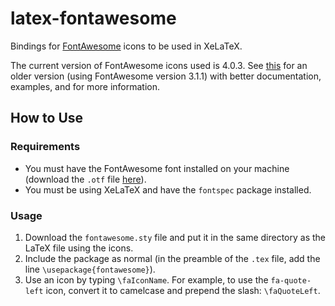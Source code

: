 latex-fontawesome
=================

Bindings for [FontAwesome](http://fortawesome.github.io/Font-Awesome/) icons to be used in XeLaTeX.

The current version of FontAwesome icons used is 4.0.3. See [this](http://www.ctan.org/tex-archive/fonts/fontawesome) for an older version (using FontAwesome version 3.1.1) with better documentation, examples, and for more information.

How to Use
----------

### Requirements
* You must have the FontAwesome font installed on your machine (download the `.otf` file [here](https://github.com/FortAwesome/Font-Awesome/blob/master/fonts/FontAwesome.otf?raw=true)).
* You must be using XeLaTeX and have the `fontspec` package installed.

### Usage
1. Download the `fontawesome.sty` file and put it in the same directory as the LaTeX file using the icons.
2. Include the package as normal (in the preamble of the `.tex` file, add the line `\usepackage{fontawesome}`).
3. Use an icon by typing `\faIconName`. For example, to use the `fa-quote-left` icon, convert it to camelcase and prepend the slash: `\faQuoteLeft`.

